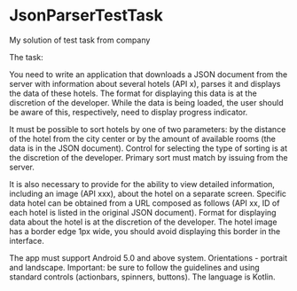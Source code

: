 # JsonParserTestTask

My solution of test task from company

The task:

You need to write an application that downloads a JSON document from the server with
information about several hotels (API x), parses it and displays the data of these hotels.
The format for displaying this data is at the discretion of the developer.
While the data is being loaded, the user should be aware of this, respectively,
need to display progress indicator.

It must be possible to sort hotels by one of two
parameters: by the distance of the hotel from the city center or by the amount of available
rooms (the data is in the JSON document). Control for selecting the type of sorting 
is at the discretion of the developer. Primary sort must match
by issuing from the server.

It is also necessary to provide for the ability to view detailed information,
including an image (API xxx), about the hotel on a separate screen. Specific data
hotel can be obtained from a URL composed as follows (API xx, ID of 
each hotel is listed in the original JSON document). Format for displaying data about
the hotel is at the discretion of the developer. The hotel image has a border
edge 1px wide, you should avoid displaying this border in the interface.

The app must support Android 5.0 and above system. Orientations -
portrait and landscape. Important: be sure to follow the guidelines and
using standard controls (actionbars, spinners, buttons). The language is Kotlin.
